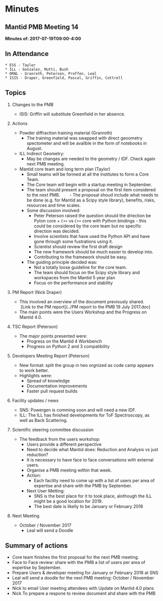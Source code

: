 Minutes
=======


## Mantid PMB Meeting 14

**Minutes of: 2017-07-19T09:00-4:00**


## In Attendance

    * ESS - Taylor
    * ILL - Gonzalez, Mutti, Bush
    * ORNL - Granroth, Peterson, Proffen, Leal
    * ISIS - Draper, Greenfield, Pascal, Griffin, Cottrell

## Topics

1. Changes to the PMB
    - ISIS: Griffin will substitute Greenfield in her absence.

3. Actions
    - Powder diffraction training material (Granroth)
        - The training material was swapped with direct geoometry spectometer and will be availble in the form of notebooks in August.
    - ILL Indirect Geometry:
      - May be changes are needed to the geometry / IDF. Check again next PMB meeting.
    - Mantid core team and long term plan (Taylor)
        - Small teams will be formed at all the institutes to form a Core Team.
        - The Core team will begin with a startup meeting in September.
        - The team should present a proposal on the first item considered to the next PMB.
        - The proposal shoud include what needs to be done (e.g. for Mantid as a Scipy style library), benefits, risks, resources and time scales.
        - Some discussion involved:
            - Peter Peterson raised the question should the driection be Pyton core + `C++` vs `C++` core with Python bindings - this could be considered by the core team but no specific direction was decided.
            - Involve scientists that have used the Python API and have gone through some fustrations using it.
            - Scientist should review the first draft design
            - The new framework should be much easier to develop into.
            - Contributing to the framework should be easy.
        - The guiding principle decided was:
            - Not a totally loose guideline for the core team.
            - The team should focus on the Scipy style library and workspaces from the Mantid 5 year plan
            - Focus on the performance and stability            
 
4. PM Report (Nick Draper)
    - This involved an overview of the document previously shared.
      [Link to the PM report](../PM report to the PMB 19 July 2017.doc)
    - The main points were the Users Workshop and the Progress on Mantid 4.0.

5. TSC Report (Peterson)
    - The major points presented were:
        - Progress on the Mantid 4 Workbench
        - Progress on Python 2 and 3 compatibility

6. Developers Meeting Report (Peterson)
    - New format: split the group in two orgnized as code camp appears to work better.
    - Highlights were:
        - Spread of knowledge
        - Documentation improvements
        - Faster pull request builds

7. Facility updates / news 
    - SNS: Powergen is comming soon and will need a new IDF.
    - ILL: The ILL has finished developments for ToF Spectroscopy, as well as Back Scattering.

10. Scientific steering committee discussion
    - The feedback from the users workshop:
        - Users provide a different perspective
        - Need to decide what Mantid does: Reduction and Analysis vs just reduction?
        - It is necessary to have face to face conversations with external users.
        - Organise a PMB meeting within that week.
        - Action:
            - Each facility need to come up with a list of users per area of expertise and share with the PMB by September.
        - Next User Metting:
            - SNS is the best place for it to took place, alothough the ILL might be a good location for 2019.
            - The best date is likelly to be January or February 2018

12. Next Meeting
    - October / November 2017
        - Leal will send a Doodle

Summary of actions
------------------
- Core team finishes the first proposal for the next PMB meeting.
- Face to Face review: share with the PMB a list of users per area of expertise by September.
- Prepare Users & developer meeting for January or February 2018 at SNS
- Leal will send a doodle for the next PMB meeting: October / November 2017
- Nick to email User meeting attendees with Update on Mantid 4.0 plans
- Nick To prepare a respone to review document ahd share with the PMB

